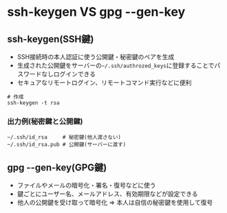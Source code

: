 # ssh-keygen VS gpg --gen-key

## ssh-keygen(SSH鍵)

- SSH接続時の本人認証に使う公開鍵・秘密鍵のペアを生成
- 生成された公開鍵をサーバーの`~/.ssh/authrozed_keys`に登録することでパスワードなしログインできる
- セキュアなリモートログイン、リモートコマンド実行などに便利

```
# 作成
ssh-keygen -t rsa
```

### 出力例(秘密鍵と公開鍵)

```
~/.ssh/id_rsa     # 秘密鍵(他人渡さない)
~/.ssh/id_rsa.pub # 公開鍵(サーバーに渡す)
```

## gpg --gen-key(GPG鍵)

- ファイルやメールの暗号化・署名・復号などに使う
- 鍵ごとにユーザー名、メールアドレス、有効期限などが設定できる
- 他人の公開鍵を受け取って暗号化 => 本人は自信の秘密鍵を使用して復号

